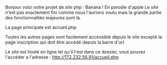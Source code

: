 
Bonjour voici notre projet de site php : Banana ! En parodie d'apple
Le site n'est pas exactement fini comme nous l'aurions voulu mais la grande partie des fonctionnalités majeures sont là.

La page principale est accueil.php

Toutes les autres pages sont facilement accèssible depuis le site excepté la page inscription qui doit être accédé depuis la barre d'url.

Le site est hosté en ligne tel qu'il l'est dans ce dossier, vous pouvez l'accéder a l'adresse : http://172.232.56.91/accueil.php
